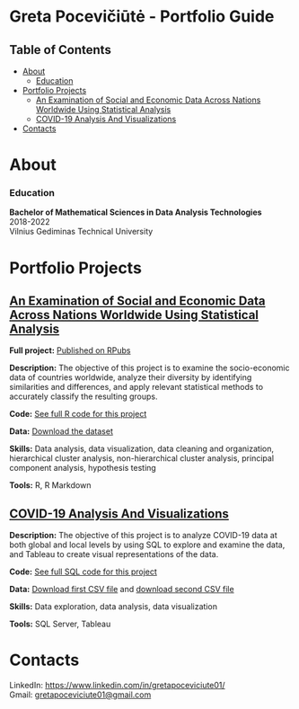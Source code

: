# Greta Pocevičiūtė - Portfolio Guide



## Table of Contents
* [About](https://github.com/gretapoc/Data-analyst-portfolio/blob/main/README.md#about)
  - [Education](https://github.com/gretapoc/Data-analyst-portfolio/blob/main/README.md#education)
* [Portfolio Projects](https://github.com/gretapoc/Data-analyst-portfolio/blob/main/README.md#portfolio-projects)
  - [An Examination of Social and Economic Data Across Nations Worldwide Using Statistical Analysis](https://github.com/gretapoc/Data-analyst-portfolio/blob/main/README.md#an-examination-of-social-and-economic-data-across-nations-worldwide-using-statistical-analysis)
  - [COVID-19 Analysis And Visualizations](https://github.com/gretapoc/Data-Analyst-Portfolio#covid-19-analysis-and-visualizations)
* [Contacts](https://github.com/gretapoc/Data-analyst-portfolio/blob/main/README.md#contacts)


# About

### Education

**Bachelor of Mathematical Sciences in Data Analysis Technologies**<br>
2018-2022<br>
Vilnius Gediminas Technical University

# Portfolio Projects

## [An Examination of Social and Economic Data Across Nations Worldwide Using Statistical Analysis](https://github.com/gretapoc/Socio-Economic-Analysis-of-Countries-Worldwide)

**Full project:** [Published on RPubs](https://rpubs.com/Gretapoc/Socio-Economic-Analysis-of-Countries)

**Description:** The objective of this project is to examine the socio-economic data of countries worldwide, analyze their diversity by identifying similarities and differences, and apply relevant statistical methods to accurately classify the resulting groups.

**Code:** [See full R code for this project](https://github.com/gretapoc/Data-analyst-portfolio/blob/main/Socio-Economic%20Analysis%20of%20Countries%20Worldwide/code.R)

**Data:** [Download the dataset](https://github.com/gretapoc/Data-analyst-portfolio/blob/main/Socio-Economic%20Analysis%20of%20Countries%20Worldwide/Data.xlsx)

**Skills:** Data analysis, data visualization, data cleaning and organization, hierarchical cluster analysis, non-hierarchical cluster analysis, principal component analysis, hypothesis testing

**Tools:** R, R Markdown


## [COVID-19 Analysis And Visualizations](https://github.com/gretapoc/COVID-19-Analysis-And-Visualizations)

**Description:** The objective of this project is to analyze COVID-19 data at both global and local levels by using SQL to explore and examine the data, and Tableau to create visual representations of the data.

**Code:** [See full SQL code for this project](https://github.com/gretapoc/COVID-19-Analysis-And-Visualizations/blob/main/COVID-19%20Analysis.sql)

**Data:** [Download first CSV file](https://github.com/gretapoc/COVID-19-Analysis-And-Visualizations/blob/main/covid_deaths.csv) and [download second CSV file](https://github.com/gretapoc/COVID-19-Analysis-And-Visualizations/blob/main/covid_vaccinations.csv)

**Skills:** Data exploration, data analysis, data visualization

**Tools:** SQL Server, Tableau


# Contacts

LinkedIn: https://www.linkedin.com/in/gretapoceviciute01/<br>
Gmail: gretapoceviciute01@gmail.com

